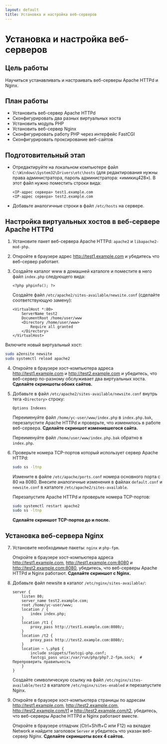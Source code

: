```yaml
---
layout: default
title: Установка и настройка веб-серверов
---
```


# Установка и настройка веб-серверов

## Цель работы

Научиться устанавливать и настраивать веб-серверы Apache HTTPd и Nginx.

## План работы

- Установить веб-сервер Apache HTTPd
- Сконфигурировать два разных виртуальных хоста
- Установить модуль PHP
- Установить веб-сервер Nginx
- Сконфигурировать работу PHP через интерфейс FastCGI
- Сконфигурировать проксирование веб-сайтов

## Подготовительный этап

- Отредактируйте на локальном компьютере файл `C:\Windows\System32\Drivers\etc\hosts` (для редактирования нужны права администратора, пароль администратора: «имикиц428»). В этот файл нужно поместить строки вида:

  ```
  <IP-адрес сервера> test1.example.com
  <IP-адрес сервера> test2.example.com
  ```

- Добавьте аналогичные строки в файл `/etc/hosts` на сервере.

## Настройка виртуальных хостов в веб-сервере Apache HTTPd

1. Установите пакет веб-сервера Apache HTTPd: `apache2` и `libapache2-mod-php`.

2. Откройте в браузере адрес http://test1.example.com и убедитесь что веб-сервер работает.

3. Создайте каталог www в домашней каталоге и поместите в него файл `index.php` следующего вида:

   ```
   <?php phpinfo(); ?>
   ```

   Создайте файл `/etc/apache2/sites-available/newsite.conf` (сделайте соответствующую замену):

   ```
   <VirtualHost *:80>
       ServerName test2
       DocumentRoot /home/user/www
       <Directory /home/user/www>
           Require all granted
       </Directory>
   </VirtualHost>
   ```

  Включите новый виртуальный хост:

   ```bash
   sudo a2ensite newsite
   sudo systemctl reload apache2
   ```


4. Откройте в браузере хост-компьютера адреса http://test1.example.com и http://test2.example.com и убедитесь, что веб-сервер по-разному обслуживает два виртуальных хоста. **Сделайте скриншоты обоих сайтов.**

5. Добавьте в файл `/etc/apache2/sites-available/newsite.conf` внутрь тега `<Directory>` строку:

   ```
   Options Indexes
   ```

   Переименуйте файл `/home/yc-user/www/index.php` в `index.php.bak`, перезапустите Apache HTTPd и проверьте, что изменилось в работе веб-сервера. **Сделайте скриншот изменившегося сайта.** 
   
   Переименуйте файл `/home/user/www/index.php.bak` обратно в `index.php`.

6. Проверьте номера TCP-портов который использует сервер Apache HTTPd:

   ```bash
   sudo ss -ltnp
   ```

   Измените в файле `/etc/apache/ports.conf` номера основного порта с 80 на 8080. Внесите аналогичные изменения в файлах `default.conf` и `newsite.conf` в каталоге `/etc/apache2/sites-available`.

   Перезапустите Apache HTTPd и проверьте номера TCP-портов:

   ```bash
   sudo systemctl restart apache2
   sudo ss -ltnp
   ```

   **Сделайте скриншот TCP-портов до и после.**

## Установка веб-сервера Nginx

7. Установите необходимые пакеты: `nginx` и `php-fpm`.

   Откройте в браузере хост-компьютера адреса http://test1.example.com, http://test1.example.com:8080 и http://test2.example.com:8080, убедитесь, что веб-серверы Apache HTTPd и Nginx работают. **Сделайте скриншот с Nginx.**

8. Добавьте файл newsite в каталог `/etc/nginx/sites-available/`:

   ```
   server {
       listen 80;
       server_name test2.example.com;
       root /home/yc-user/www;
       location / {
           index index.php;
       }
       location /t1 {
           proxy_pass http://test1.example.com:8080/;
       }
       location /t2 {
           proxy_pass http://test2.example.com:8080/;
       }
       location ~ \.php$ {
           include snippets/fastcgi-php.conf;
           fastcgi_pass unix:/var/run/php/php7.2-fpm.sock;  # Перепроверить правильность
       }
   }
   ```

   Создайте символическую ссылку на файл `/etc/nginx/sites-available/test2` в каталоге `/etc/nginx/sites-enabled` и перезапустите Nginx.

9. Откройте в браузере хост-компьютера страницы по адресам http://test1.example.com, http://test2.example.com, http://test2.example.com/t1 и http://test2.example.com/t2, убедитесь, что веб-серверы Apache HTTPd и Nginx работают вместе.

   Откройте в браузере отладчик (Ctrl+Shift+C или F12) на вкладке Network и найдите заголовок `Server` и убедитесь что указан веб-сервер Nginx. **Сделайте скриншоты всех 4 сайтов.**
